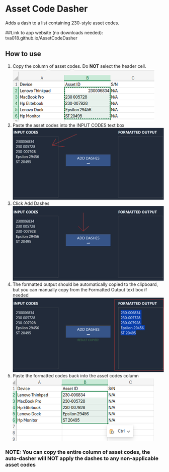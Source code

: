 # Asset Code Dasher
Adds a dash to a list containing 230-style asset codes.

##Link to app website (no downloads needed): tva018.github.io/AssetCodeDasher

## How to use
1. Copy the column of asset codes. Do **NOT** select the header cell.</br>
![Copy asset codes](instructionImages/copyInitialCells.png)
2. Paste the asset codes into the INPUT CODES text box</br>
![Paste asset codes into INPUT CODES](instructionImages/pasteIntoInput.png)
3. Click Add Dashes</br>
![Add Dashes Button](instructionImages/convert.png)
4. The formatted output should be automatically copied to the clipboard, but you can manually copy from the Formatted Output text box if needed</br>
![Formatted Output](instructionImages/outputCopied.png)
5. Paste the formatted codes back into the asset codes column</br>
![Paste back in excel sheet](instructionImages/pasteOutputBackIn.png)

### NOTE: You can copy the entire column of asset codes, the auto-dasher will NOT apply the dashes to any non-applicable asset codes
